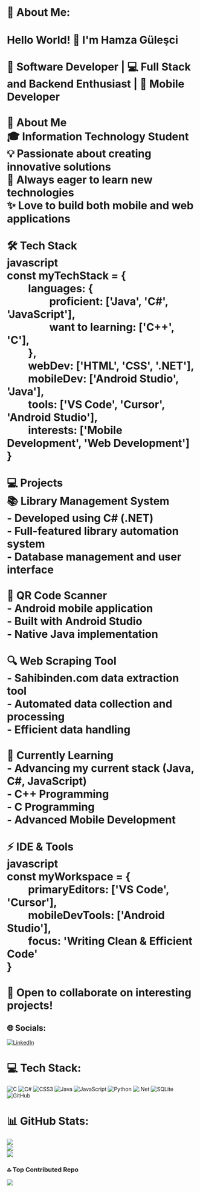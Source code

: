 # 💫 About Me:
# Hello World! 👋 I'm Hamza Güleşci<br><br> 🚀 Software Developer | 💻 Full Stack and Backend Enthusiast | 📱 Mobile Developer<br><br> 🎯 About Me<br>🎓 Information Technology Student  <br>💡 Passionate about creating innovative solutions  <br>🌱 Always eager to learn new technologies  <br>✨ Love to build both mobile and web applications<br><br> 🛠 Tech Stack<br>javascript<br>const myTechStack = {<br>      languages: {<br>            proficient: ['Java', 'C#', 'JavaScript'],<br>            want to learning: ['C++', 'C'],<br>      },<br>      webDev: ['HTML', 'CSS', '.NET'],<br>      mobileDev: ['Android Studio', 'Java'],<br>      tools: ['VS Code', 'Cursor', 'Android Studio'],<br>      interests: ['Mobile Development', 'Web Development']<br>}<br><br> 💻 Projects<br> 📚 Library Management System<br>- Developed using C# (.NET)<br>- Full-featured library automation system<br>- Database management and user interface<br><br> 📱 QR Code Scanner<br>- Android mobile application<br>- Built with Android Studio<br>- Native Java implementation<br><br> 🔍 Web Scraping Tool<br>- Sahibinden.com data extraction tool<br>- Automated data collection and processing<br>- Efficient data handling<br><br> 🎯 Currently Learning<br>- Advancing my current stack (Java, C#, JavaScript)<br>- C++ Programming<br>- C Programming<br>- Advanced Mobile Development<br><br> ⚡ IDE & Tools<br>javascript<br>const myWorkspace = {<br>      primaryEditors: ['VS Code', 'Cursor'],<br>      mobileDevTools: ['Android Studio'],<br>      focus: 'Writing Clean & Efficient Code'<br>}<br><br> 🌟 Open to collaborate on interesting projects! 


## 🌐 Socials:
[![LinkedIn](https://img.shields.io/badge/LinkedIn-%230077B5.svg?logo=linkedin&logoColor=white)](https://www.linkedin.com/in/hamzagulesci) 

# 💻 Tech Stack:
![C](https://img.shields.io/badge/c-%2300599C.svg?style=for-the-badge&logo=c&logoColor=white) ![C#](https://img.shields.io/badge/c%23-%23239120.svg?style=for-the-badge&logo=csharp&logoColor=white) ![CSS3](https://img.shields.io/badge/css3-%231572B6.svg?style=for-the-badge&logo=css3&logoColor=white) ![Java](https://img.shields.io/badge/java-%23ED8B00.svg?style=for-the-badge&logo=openjdk&logoColor=white) ![JavaScript](https://img.shields.io/badge/javascript-%23323330.svg?style=for-the-badge&logo=javascript&logoColor=%23F7DF1E) ![Python](https://img.shields.io/badge/python-3670A0?style=for-the-badge&logo=python&logoColor=ffdd54) ![.Net](https://img.shields.io/badge/.NET-5C2D91?style=for-the-badge&logo=.net&logoColor=white) ![SQLite](https://img.shields.io/badge/sqlite-%2307405e.svg?style=for-the-badge&logo=sqlite&logoColor=white) ![GitHub](https://img.shields.io/badge/github-%23121011.svg?style=for-the-badge&logo=github&logoColor=white)
# 📊 GitHub Stats:
![](https://github-readme-stats.vercel.app/api?username=hamzagulesci&theme=dark&hide_border=false&include_all_commits=false&count_private=false)<br/>
![](https://github-readme-streak-stats.herokuapp.com/?user=hamzagulesci&theme=dark&hide_border=false)<br/>
![](https://github-readme-stats.vercel.app/api/top-langs/?username=hamzagulesci&theme=dark&hide_border=false&include_all_commits=false&count_private=false&layout=compact)

### 🔝 Top Contributed Repo
![](https://github-contributor-stats.vercel.app/api?username=hamzagulesci&limit=5&theme=dark&combine_all_yearly_contributions=true)
